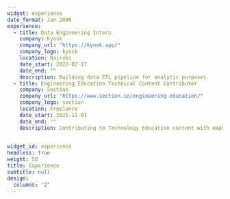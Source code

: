```yaml
---
widget: experience
date_format: Jan 2006
experience:
  - title: Data Engineering Intern
    company: Kyosk
    company_url: "https://kyosk.app/"
    company_logo: kyosk
    location: Nairobi
    date_start: 2022-02-17
    date_end: ""
    description: Building data ETL pipeline for analytic purposes.
  - title: Engineering Education Technical Content Contributer
    company: Section
    company_url: "https://www.section.io/engineering-education/"
    company_logo: section
    location: Freelance
    date_start: 2021-11-01
    date_end: ""
    description: Contributing to Technology Education content with emphasis on Machine Learning.
  

widget_id: experience
headless: true
weight: 50
title: Experience
subtitle: null
design:
  columns: "2"
---
```


